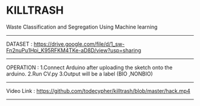 # KILLTRASH

Waste Classification and Segregation Using Machine learning
______________________________________________________________________________________________________________________________
DATASET : https://drive.google.com/file/d/1_sw-Fn2nuPu1Hpi_K95RFKM4TKe-aD8D/view?usp=sharing
______________________________________________________________________________________________________________________________
OPERATION : 1.Connect Arduino after uploading the sketch onto the arduino.
            2.Run CV.py
            3.Output will be a label (BIO ,NONBIO)
______________________________________________________________________________________________________________________________
Video Link : https://github.com/todecypher/killtrash/blob/master/hack.mp4






______________________________________________________________________________________________________________________________
